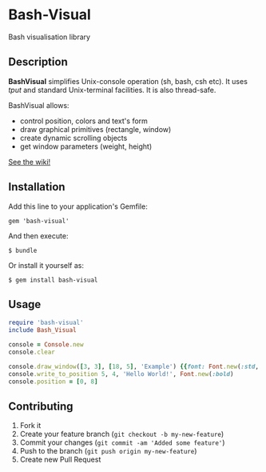 # Bash-Visual

Bash visualisation library

## Description
**BashVisual** simplifies Unix-console operation (sh, bash, csh etc). It uses _tput_ and standard Unix-terminal facilities. It is also thread-safe.

BashVisual allows:
- control position, colors and text's form
- draw graphical primitives (rectangle, window)
- create dynamic scrolling objects
- get window parameters (weight, height)

[See the wiki!](https://github.com/AlmazKo/BashVisual/wiki)

## Installation

Add this line to your application's Gemfile:

    gem 'bash-visual'

And then execute:

    $ bundle

Or install it yourself as:

    $ gem install bash-visual

## Usage
```ruby
require 'bash-visual'
include Bash_Visual

console = Console.new
console.clear

console.draw_window([3, 3], [18, 5], 'Example') {{font: Font.new(:std, :red)}}
console.write_to_position 5, 4, 'Hello World!', Font.new(:bold)
console.position = [0, 8]
```

## Contributing

1. Fork it
2. Create your feature branch (`git checkout -b my-new-feature`)
3. Commit your changes (`git commit -am 'Added some feature'`)
4. Push to the branch (`git push origin my-new-feature`)
5. Create new Pull Request
